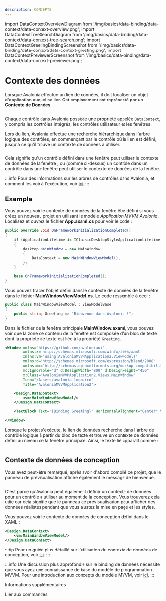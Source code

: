 ```yaml
---
description: CONCEPTS
---
```


import DataContextOverviewDiagram from '/img/basics/data-binding/data-context/data-context-overview.png';
import DataContextTreeSearchDiagram from '/img/basics/data-binding/data-context/data-context-tree-search.png';
import DataContextGreetingBindingScreenshot from '/img/basics/data-binding/data-context/data-context-greeting.png';
import DataContextPreviewerScreenshot from '/img/basics/data-binding/data-context/data-context-previewer.png';

# Contexte des données

Lorsque Avalonia effectue un lien de données, il doit localiser un objet d'application auquel se lier. Cet emplacement est représenté par un **Contexte de Données**.

<img src={DataContextOverviewDiagram} alt=''/>

Chaque contrôle dans Avalonia possède une propriété appelée `DataContext`, y compris les contrôles intégrés, les contrôles utilisateur et les fenêtres.

Lors du lien, Avalonia effectue une recherche hiérarchique dans l'arbre logique des contrôles, en commençant par le contrôle où le lien est défini, jusqu'à ce qu'il trouve un contexte de données à utiliser.

<img src={DataContextTreeSearchDiagram} alt=''/>

Cela signifie qu'un contrôle défini dans une fenêtre peut utiliser le contexte de données de la fenêtre ; ou (comme ci-dessus) un contrôle dans un contrôle dans une fenêtre peut utiliser le contexte de données de la fenêtre.

:::info
Pour des informations sur les arbres de contrôles dans Avalonia, et comment les voir à l'exécution, voir [ici](../../../concepts/control-trees).
:::

## Exemple

Vous pouvez voir le contexte de données de la fenêtre être défini si vous créez un nouveau projet en utilisant le modèle _Application MVVM Avalonia_. Localisez et ouvrez le fichier **App.axaml.cs** pour voir le code :

```csharp
public override void OnFrameworkInitializationCompleted()
{
    if (ApplicationLifetime is IClassicDesktopStyleApplicationLifetime desktop)
    {
        desktop.MainWindow = new MainWindow
        {
            DataContext = new MainWindowViewModel(),
        };
    }

    base.OnFrameworkInitializationCompleted();
}
```

Vous pouvez tracer l'objet défini dans le contexte de données de la fenêtre dans le fichier **MainWindowViewModel.cs**. Le code ressemble à ceci :

```csharp
public class MainWindowViewModel : ViewModelBase
{
    public string Greeting => "Bienvenue dans Avalonia !";
}
```

Dans le fichier de la fenêtre principale **MainWindow.axaml**, vous pouvez voir que la zone de contenu de la fenêtre est composée d'un bloc de texte dont la propriété de texte est liée à la propriété `Greeting`.

```xml
<Window xmlns="https://github.com/avaloniaui"
        xmlns:x="http://schemas.microsoft.com/winfx/2006/xaml"
        xmlns:vm="using:AvaloniaMVVMApplication2.ViewModels"
        xmlns:d="http://schemas.microsoft.com/expression/blend/2008"
        xmlns:mc="http://schemas.openxmlformats.org/markup-compatibility/2006"
        mc:Ignorable="d" d:DesignWidth="800" d:DesignHeight="450"
        x:Class="AvaloniaMVVMApplication2.Views.MainWindow"
        Icon="/Assets/avalonia-logo.ico"
        Title="AvaloniaMVVMApplication2">

    <Design.DataContext>
        <vm:MainWindowViewModel/>
    </Design.DataContext>

    <TextBlock Text="{Binding Greeting}" HorizontalAlignment="Center" VerticalAlignment="Center"/>

</Window>
```

Lorsque le projet s'exécute, le lien de données recherche dans l'arbre de contrôle logique à partir du bloc de texte et trouve un contexte de données défini au niveau de la fenêtre principale. Ainsi, le texte lié apparaît comme :

<img src={DataContextGreetingBindingScreenshot} alt=""/>

## Contexte de données de conception

Vous avez peut-être remarqué, après avoir d'abord compilé ce projet, que le panneau de prévisualisation affiche également le message de bienvenue.

<img src={DataContextPreviewerScreenshot} alt=""/>

C'est parce qu'Avalonia peut également définir un contexte de données pour un contrôle à utiliser au moment de la conception. Vous trouverez cela utile car cela signifie que le panneau de prévisualisation peut afficher des données réalistes pendant que vous ajustez la mise en page et les styles.

Vous pouvez voir le contexte de données de conception défini dans le XAML :

```xml
<Design.DataContext>
    <vm:MainWindowViewModel/>
</Design.DataContext>
```

:::tip
Pour un guide plus détaillé sur l'utilisation du contexte de données de conception, voir [ici](../../../guides/implementation-guides/how-to-use-design-time-data.md).
:::

:::info
Une discussion plus approfondie sur le binding de données nécessite que vous ayez une connaissance de base du modèle de programmation MVVM. Pour une introduction aux concepts du modèle MVVM, voir [ici](../../../concepts/the-mvvm-pattern).
:::

Informations supplémentaires

Lier aux commandes